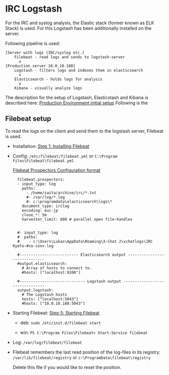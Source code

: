 # IRC Logstash

For the IRC and syslog analysis, the Elastic stack (former known as ELK Stack) is used. For this Logstash has been additionally installed on the server.

Following pipeline is used:

    [Server with logs (IRC/syslog etc.] 
        Filebeat - read logs and sends to logstash-server
          v
    [Production server 10.0.10.180]
        Logstash - filters logs and indexes them in elasticsearch
          v
        Elasticsearch - holds logs for analysis
          v
        Kibana - visually analyze logs

The description for the setup of Logstash, Elasticstash and Kibana is described here: [Production Environment initial setup](/howler/doc/done/)
Following is the 

## Filebeat setup
To read the logs on the client and send them to the logstash server, Filebeat is used. 

* Installation: [Step 1: Installing Filebeat](https://www.elastic.co/guide/en/beats/filebeat/current/filebeat-installation.html)

* Config: `/etc/filebeat/filebeat.yml` or `C:\Program Files\Filebeat\filebeat.yml`

    [Filebeat Prospectors Configuration format](https://www.elastic.co/guide/en/beats/filebeat/current/configuration-filebeat-options.html)

        filebeat.prospectors:
        - input_type: log
          paths:
            - /home/saita/archive/irc/*.txt
            #- /var/log/*.log
            #- c:\programdata\elasticsearch\logs\*
          document_type: irclog
          encoding: euc-jp
          close_*: 5m
          harvester_limit: 600 # parallel open file-handles
          
        
        #- input_type: log
        #  paths:
        #    - c:\Users\Lukas\AppData\Roaming\X-Chat 2\xchatlogs\IRC Kyoto-#co-conv.log
            
        #-------------------------- Elasticsearch output ------------------------------
        #output.elasticsearch:
          # Array of hosts to connect to.
          #hosts: ["localhost:9200"]
            
        #----------------------------- Logstash output --------------------------------
        output.logstash:
          # The Logstash hosts
          hosts: ["localhost:5043"]
          #hosts: ["10.0.10.180:5043"]
          
* Starting Filebeat: [Step 5: Starting Filebeat](https://www.elastic.co/guide/en/beats/filebeat/current/filebeat-starting.html)

    * deb: `sudo /etc/init.d/filebeat start`
        
    * win: `PS C:\Program Files\Filebeat> Start-Service filebeat`
    
* Log: `/var/log/filebeat/filebeat`
    
* Filebeat remembers the last read position of the log-files in its registry: `/var/lib/filebeat/registry` or `c:\ProgramData\filebeat\registry`
    
    Delete this file if you would like to reset the position.